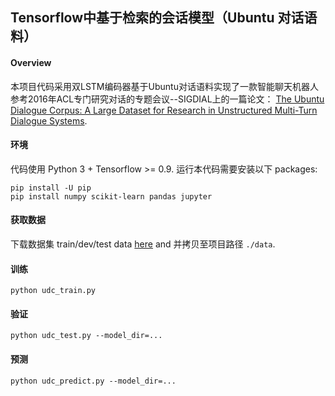 ## Tensorflow中基于检索的会话模型（Ubuntu 对话语料）

#### Overview

本项目代码采用双LSTM编码器基于Ubuntu对话语料实现了一款智能聊天机器人
参考2016年ACL专门研究对话的专题会议--SIGDIAL上的一篇论文：
[The Ubuntu Dialogue Corpus: A Large Dataset for Research in Unstructured Multi-Turn Dialogue Systems](http://arxiv.org/abs/1506.08909).

#### 环境

代码使用 Python 3 + Tensorflow >= 0.9. 运行本代码需要安装以下 packages:

```
pip install -U pip
pip install numpy scikit-learn pandas jupyter
```

#### 获取数据


下载数据集 train/dev/test data [here](https://drive.google.com/open?id=0B_bZck-ksdkpVEtVc1R6Y01HMWM) and 并拷贝至项目路径 `./data`.


#### 训练

```
python udc_train.py
```


#### 验证

```
python udc_test.py --model_dir=...
```


#### 预测

```
python udc_predict.py --model_dir=...
```

